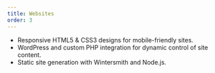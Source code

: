 ```yaml
---
title: Websites
order: 3
---
```


* Responsive HTML5 &amp; CSS3 designs for mobile-friendly sites.
* WordPress and custom PHP integration for dynamic control of site content.
* Static site generation with Wintersmith and Node.js.